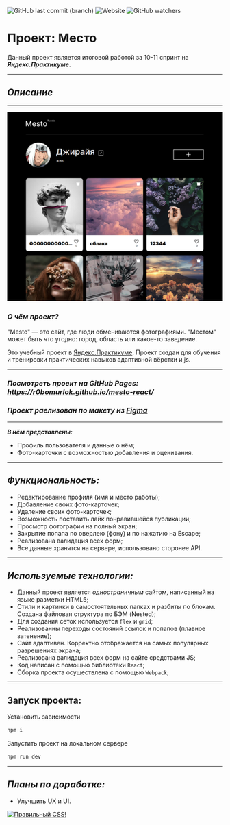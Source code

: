 ![GitHub last commit (branch)](https://img.shields.io/github/last-commit/r0bomurlok/mesto-react/main)
![Website](https://img.shields.io/website?color=gold&label=r0bomurlok.github.io/mesto-react&up_color=green&up_message=online&url=https%3A%2F%2Fr0bomurlok.github.io%2Fmesto-react%2F)
![GitHub watchers](https://img.shields.io/github/watchers/r0bomurlok/mesto-react?style=social)

# Проект: Место

Данный проект является итоговой работой за 10-11 спринт на ***Яндекс.Практикуме***.

---
## *Описание*
----
<p align="center"><img src="mesto.png" alt="скриншот проекта" width="700px"></a></p>

### ***О чём проект?***

"Mesto" — это сайт, где люди обмениваются фотографиями.
"Местом" может быть что угодно: город, область или какое-то заведение.


Это учебный проект в [Яндекс.Практикуме](https://praktikum.yandex.ru/profile/web/). Проект создан для обучения и тренировки практических навыков адаптивной вёрстки и js.

---

### *Посмотреть проект на GitHub Pages: https://r0bomurlok.github.io/mesto-react/*

### *Проект раелизован по макету из [Figma](https://www.figma.com/file/2cn9N9jSkmxD84oJik7xL7/JavaScript.-Sprint-4?node-id=0%3A1)*

---

***В нём представлены:***

* Профиль пользователя и данные о нём;
* Фото-карточки с возможностью добавления и оценивания.

---
 ## *Функциональность:*
 * Редактирование профиля (имя и место работы);
 * Добавление своих фото-карточек;
 * Удаление своих фото-карточек;
 * Возможность поставить лайк понравившейся публикации;
 * Просмотр фотографии на полный экран;
 * Закрытие попапа по оверлею (фону) и по нажатию на Escape;
 * Реализована валидация всех форм;
 * Все данные хранятся на сервере, использовано сторонее API.
  ---
  ## *Используемые технологии:*

* Данный проект является *одностраничным* сайтом, написанный на языке разметки HTML5;
* Стили и картинки в самостоятельных папках и разбиты по блокам. Создана файловая структура по БЭМ (Nested);
* Для создания сеток используется  `flex` и `grid`;
* Реализованны переходы состояний ссылок и попапов (плавное затенение);
* Сайт адаптивен. Корректно отображается на самых популярных разрешениях экрана;
* Реализована валидация всех форм на сайте средствами JS;
* Код написан с помощью библиотеки `React`;
* Сборка проекта осуществлена с помощью `Webpack`;

---
## Запуск проекта:

Установить зависимости
```sh
npm i
```

Запустить проект на локальном сервере
```sh
npm run dev
```

---
## *Планы по доработке:*
  * Улучшить UX и UI.


<p>
    <a href="https://jigsaw.w3.org/css-validator/check/referer">
        <img style="border:0;width:88px;height:31px"
            src="https://jigsaw.w3.org/css-validator/images/vcss-blue"
            alt="Правильный CSS!" />
    </a>
</p>
